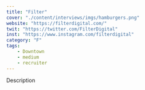 ```yaml
---
title: "Filter"
cover: "./content/interviews/imgs/hamburgers.png"
website: "https://filterdigital.com/"
twit: "https://twitter.com/FilterDigital"
inst: "https://www.instagram.com/filterdigital"
category: "F"
tags:
    - Downtown
    - medium
    - recruiter
---
```


Description
